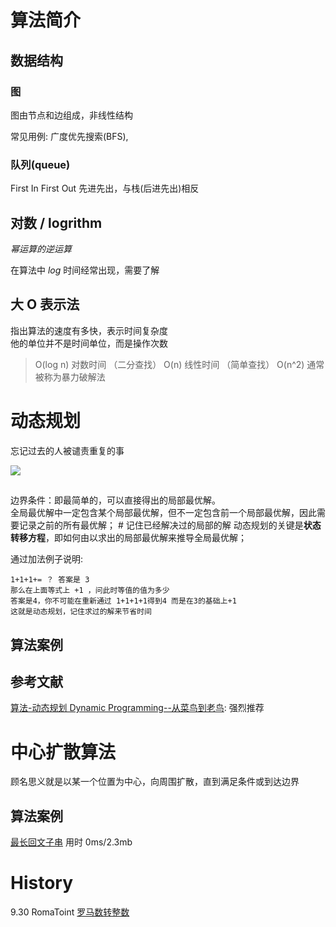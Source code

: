 # 算法简介

## 数据结构

### 图
图由节点和边组成，非线性结构

常见用例: 广度优先搜索(BFS),


### 队列(queue)
First In First Out 先进先出，与栈(后进先出)相反


## 对数 / logrithm
*幂运算的逆运算*

在算法中 *log* 时间经常出现，需要了解


## 大 O 表示法
指出算法的速度有多快，表示时间复杂度  
他的单位并不是时间单位，而是操作次数

> O(log n) 对数时间 （二分查找）
> O(n) 线性时间 （简单查找）
> O(n^2) 通常被称为暴力破解法





# 动态规划
忘记过去的人被谴责重复的事

![](https://user-gold-cdn.xitu.io/2019/9/16/16d3923b83a0bb27?w=359&h=140&f=png&s=17620)

## 
边界条件：即最简单的，可以直接得出的局部最优解。  
全局最优解中一定包含某个局部最优解，但不一定包含前一个局部最优解，因此需要记录之前的所有最优解； # 记住已经解决过的局部的解 
动态规划的关键是**状态转移方程**，即如何由以求出的局部最优解来推导全局最优解；

通过加法例子说明:
```cassandraql
1+1+1+= ？ 答案是 3  
那么在上面等式上 +1 ，问此时等值的值为多少  
答案是4，你不可能在重新通过 1+1+1+1得到4 而是在3的基础上+1    
这就是动态规划，记住求过的解来节省时间  
```
## 算法案例


## 参考文献
[算法-动态规划 Dynamic Programming--从菜鸟到老鸟](https://blog.csdn.net/u013309870/article/details/75193592): 强烈推荐

# 中心扩散算法
顾名思义就是以某一个位置为中心，向周围扩散，直到满足条件或到达边界

## 算法案例
[最长回文子串](https://github.com/lucasIsfyf/go_baselearn/blob/master/learn/algorithm/leetcode/LongestPalindrome.go)
用时 0ms/2.3mb



# History
9.30 RomaToint [罗马数转整数](https://github.com/lucasIsfyf/go_baselearn/blob/master/learn/algorithm/leetcode/RomaToint.go)

